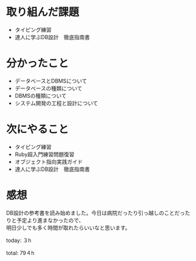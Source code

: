 #  取り組んだ課題
- タイピング練習
- 達人に学ぶDB設計　徹底指南書


# 分かったこと
- データベースとDBMSについて
- データベースの種類について
- DBMSの種類について
- システム開発の工程と設計について
  

# 次にやること
- タイピング練習
- Ruby超入門練習問題復習
- オブジェクト指向実践ガイド
- 達人に学ぶDB設計　徹底指南書



# 感想
DB設計の参考書を読み始めました。今日は病院だったり引っ越しのことだったりと予定より進まなかったので、  
明日少しでも多く時間が取れたらいいなと思います。

today: ３h

total: 79４h
